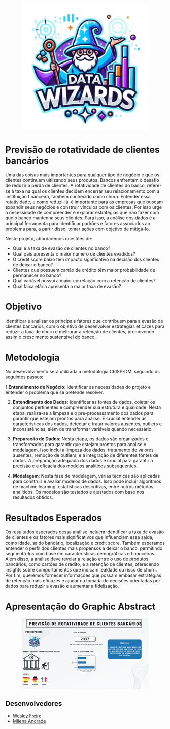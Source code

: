 <p align="center">
  <img src="docs/images/data wizards.png" alt="Logo equipe 9" width="400"/>
</p>

# Previsão de rotatividade de clientes bancários

Uma das coisas mais importantes para qualquer tipo de negócio é que os clientes continuem uitlizando seus produtos. Bancos enfrentam o desafio de reduzir a perda de clientes. A rotatividade de clientes do banco, refere-se à taxa na qual os clientes decidem encerrar seu relacionamento com a instituição financeira, também conhecido como churn. Entender essa rotatividade, e como reduzi-lá, é importante para as empresas que buscam expandir seus negócios e construir vínculos com os clientes.
Por isso urge a necessidade de compreender e explorar estratégias que irão fazer com que o banco mantenha seus clientes.
Para isso, a análise dos dados é a principal ferramenta para identificar padrões e fatores associados ao problema para, a partir disso, tomar ações com objetivo de mitigá-lo.

Neste projeto, abordaremos questões de: 
- Qual é a taxa de evasão de clientes no banco?
- Qual país apresenta o maior número de clientes evadidos?
- O credit score baixo tem impacto significativo na decisão dos clientes de deixar o banco?
- Clientes que possuem cartão de crédito têm maior probabilidade de permanecer no banco?
- Qual variável possui a maior correlação com a retenção de clientes?
- Qual faixa etária apresenta a maior taxa de evasão?

# Objetivo

Identificar e analisar os principais fatores que contribuem para a evasão de clientes bancários, com o objetivo de desenvolver estratégias eficazes para reduzir a taxa de churn e melhorar a retenção de clientes, promovendo assim o crescimento sustentável do banco.

# Metodologia
No desenvolvimento será utilizada a metodologia CRISP-DM, seguindo os seguintes passos:

1.**Entendimento de Negócio**: Identificar as necessidades do projeto e entender o problema que se pretende resolver.

2. **Entendimento dos Dados**: Identificar as fontes de dados, coletar os conjuntos pertinentes e compreender sua estrutura e qualidade. Nesta etapa, realiza-se a limpeza e o pré-processamento dos dados para garantir que estejam prontos para análise. É crucial entender as características dos dados, detectar e tratar valores ausentes, outliers e inconsistências, além de transformar variáveis quando necessário.

3. **Preparação de Dados**: Nesta etapa, os dados são organizados e transformados para garantir que estejam prontos para análise e modelagem. Isso inclui a limpeza dos dados, tratamento de valores ausentes, remoção de outliers, e a integração de diferentes fontes de dados. A preparação adequada dos dados é crucial para garantir a precisão e a eficácia dos modelos analíticos subsequentes.

4. **Modelagem**: Nesta fase de modelagem, várias técnicas são aplicadas para construir e avaliar modelos de dados. Isso pode incluir algoritmos de machine learning, estatísticas descritivas, entre outros métodos analíticos. Os modelos são testados e ajustados com base nos resultados obtidos.


# Resultados Esperados
Os resultados esperados dessa análise incluem identificar a taxa de evasão de clientes e os fatores mais significativos que influenciam essa saída, como idade, saldo bancário, localização e credit score. Também esperamos entender o perfil dos clientes mais propensos a deixar o banco, permitindo segmentá-los com base em características demográficas e financeiras. Além disso, a análise deve revelar a relação entre o uso de produtos bancários, como cartões de crédito, e a retenção de clientes, oferecendo insights sobre comportamentos que indicam lealdade ou risco de churn. Por fim, queremos fornecer informações que possam embasar estratégias de retenção mais eficazes e ajudar na tomada de decisões orientadas por dados para reduzir a evasão e aumentar a fidelização.


# Apresentação do Graphic Abstract

<p align="center">
  <img src="docs/images/Graphical Abstract.png" alt="Graphical Abstract" width="400"/>
</p>



## Desenvolvedores
 - [Wesley Freire](https://github.com/Rwalam)
 - [Milena Andrade](https://github.com/milenaaraujoa)
